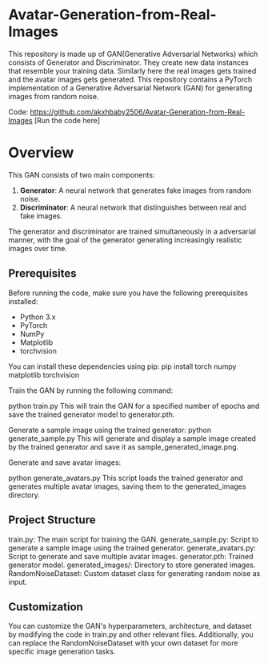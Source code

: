 # Avatar-Generation-from-Real-Images
This repository is made up of GAN(Generative Adversarial Networks) which consists of Generator and Discriminator. They create new data instances that resemble your training data. Similarly
here the real images gets trained and the avatar images gets generated. This repository contains a PyTorch implementation of a Generative Adversarial Network (GAN) for generating images from random noise.

Code: https://github.com/akxhbaby2506/Avatar-Generation-from-Real-Images   [Run the code here]

# Overview

This GAN consists of two main components:
1. **Generator**: A neural network that generates fake images from random noise.
2. **Discriminator**: A neural network that distinguishes between real and fake images.

The generator and discriminator are trained simultaneously in a adversarial manner, with the goal of the generator generating increasingly realistic images over time.

## Prerequisites

Before running the code, make sure you have the following prerequisites installed:

- Python 3.x
- PyTorch
- NumPy
- Matplotlib
- torchvision

You can install these dependencies using pip:
pip install torch numpy matplotlib torchvision

Train the GAN by running the following command:

python train.py
This will train the GAN for a specified number of epochs and save the trained generator model to generator.pth.

Generate a sample image using the trained generator:
python generate_sample.py
This will generate and display a sample image created by the trained generator and save it as sample_generated_image.png.

Generate and save avatar images:

python generate_avatars.py
This script loads the trained generator and generates multiple avatar images, saving them to the generated_images directory.

## Project Structure
train.py: The main script for training the GAN.
generate_sample.py: Script to generate a sample image using the trained generator.
generate_avatars.py: Script to generate and save multiple avatar images.
generator.pth: Trained generator model.
generated_images/: Directory to store generated images.
RandomNoiseDataset: Custom dataset class for generating random noise as input.

## Customization
You can customize the GAN's hyperparameters, architecture, and dataset by modifying the code in train.py and other relevant files. Additionally, you can replace the RandomNoiseDataset with your own dataset for more specific image generation tasks.
